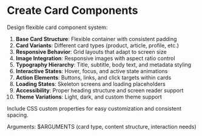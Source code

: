 # Create Card Components

Design flexible card component system:

1. **Base Card Structure**: Flexible container with consistent padding
2. **Card Variants**: Different card types (product, article, profile, etc.)
3. **Responsive Behavior**: Grid layouts that adapt to screen size
4. **Image Integration**: Responsive images with aspect ratio control
5. **Typography Hierarchy**: Title, subtitle, body text, and metadata styling
6. **Interactive States**: Hover, focus, and active state animations
7. **Action Elements**: Buttons, links, and click targets within cards
8. **Loading States**: Skeleton screens and loading placeholders
9. **Accessibility**: Proper heading structure and screen reader support
10. **Theme Variations**: Light, dark, and custom theme support

Include CSS custom properties for easy customization and consistent spacing.

Arguments: $ARGUMENTS (card type, content structure, interaction needs)
